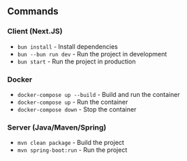 ## Commands

### Client (Next.JS)
- `bun install` - Install dependencies
- `bun --bun run dev` - Run the project in development
- `bun start` - Run the project in production

### Docker
- `docker-compose up --build` - Build and run the container
- `docker-compose up` - Run the container
- `docker-compose down` - Stop the container

### Server (Java/Maven/Spring)
- `mvn clean package` - Build the project
- `mvn spring-boot:run` - Run the project

